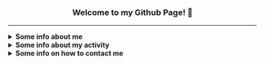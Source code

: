 <h3 align="center">Welcome to my Github Page! 👋</h3>

***

<details><summary><strong>Some info about me</strong></summary><p>

- 🙋‍♂️ My name is **Vladislav** *(Владислав)*
-  🎂 I'm **17** years old
   - 📆 I celebrate my birthday on **June 22**
- 🏠 I'm currently living in **Gomel, Belarus** *(My hometown)*
  - 🚄 I dream of moving to **St. Petersburg, Russia**
- 🏫 I am currently studying at **Gomel State University**
  - **Faculty:** Mathematics and Programming Technologies
  - **Specialty:** Applied Informatics
  - Enrolled in **full-time** training
- 🗣 My primary language is **Russian**, but in most cases I'm trying to speak **English** *(Approximate level: B1)*
- 💕 I am very passionate about **music** and **mobile photography**, as well as **creating beautiful interfaces** and **interesting projects on Python**
- 👨‍🎓 Got the **Github Student Developer Pack** on **October 1**
- 📷 Currently my profile picture is **Mirai Kuriyama** from **Kyoukai no Kanata**

</p></details>

<details><summary><strong>Some info about my activity</strong></summary><p>

- 🔭 I’m currently working on **Ghosty** project
- 📚 I'm currently learning:
  - **C** *(Why not? + University requirement)*
  - **Python** *(I'm trying to use it in unusual scenarios and for some interesting scripts)*
- ⌛ I'm currently set on hold:
  - **SQL** *(For using in new version of my bot)*
- 🌱 I’m want to learn in future:
  - **HTML + CSS (Intermediate)** *(Mostly for quickly creating great websites)*
  - **JavaScript**
  - **JavaScript Things**
    - **TypeScript** *(To enhance JavaScript power)*
    - **Node.js, Electron, React, Angular.js, Vue** *(For making something interesting)*
  - **C++** *(Was impressed by the flexibility and nativeness of the language / Will learn after C)*
  - **Ren'Py** *(Yep, I was inspired by DDLC in 2020 (-_-) and want to create some VN in future...)*
- 🏆 I'm currently finished learning:
   - **Pascal** *(University requirement. Learned the basis for comfortable work in the future)*
- 🚧 I'm contributed in:
   - [**ru.javascript.info**](https://github.com/javascript-tutorial/ru.javascript.info) - Fixed a broken link, nothing else :(
      - PR: https://github.com/javascript-tutorial/ru.javascript.info/pull/733
   - [**archinstall**](https://github.com/archlinux/archinstall)
      - PRs: https://github.com/archlinux/archinstall/pulls?q=is%3Apr+author%3ASecondThundeR
- 🛠 I'm currently have such projects *(Projects are arranged in chronological order)*:
  - **Main Projects:**
     - [**Project Aether**](https://secondthunder.github.io) — My personal landing page, written on pure HTML/CSS/JS *(Planning to move on React.js :D)*
     - [**Scroball X**](https://github.com/SecondThundeR/Scroball-X) — Fork of [Scroball](https://github.com/peterjosling/scroball) by Peter Josling, where I made some changes to provide Google-like Material UI, Adless UX, Dark Theme and many other visual improvements
       - Status: **Archived** 
     - [**DokiDoki-RenPy**](https://github.com/SecondThundeR/DokiDoki-RenPy) — Decompile of Doki Doki Literature Club for internal use in RenPy Launcher, e.g. modification or self-learning *(Because code of DDLC's minigames and "glitches" is awesome, even in our time)*
       - But, there are a lot of repositories with decompiled code of this game, what is the advantage of your repository?
         - To begin with, I organized the necessary files and deleted unnecessary folders that are not used when interacting with the game in RenPy
         - The code was formatted for best readability when editing
         - And...here's a pretty nice README ;)
     - [**Ghosty!**](https://github.com/SecondThundeR/ghosty) — Some random bot for Discord which was created just for fun and for some educational purposes *(Made with Discord.py library)*
     - [**Webhook-Notifier**](https://github.com/SecondThundeR/Webhook-Notifier) - Simple Python script for posting to Discord *(Written as submodule for main bot)*
     - [**Name Generator**](https://github.com/SecondThundeR/namegen) - Python script to get a random name + username using a random name and brand name as surname. Made as a result of one joke in the local chat ...
       - Status: **Not maintained**
     - [**CodeStats to VK**](https://github.com/SecondThundeR/codestats-to-vk) - Python script to get data from CodeStats API and set status on VK
  - **Figma Projects:**
    - [**OrbitReader**](https://www.figma.com/file/GsnLhc0IVJnofPt6yw3JZW/Orbit) — A quick sketch for one unreleased app
      - Status: **Archived**
    - [**Project Delta**](https://www.figma.com/file/Sk8zK5CWB7XjqRE0Uq5T04/Project-Delta) — Sketch and ideas for interesting player design
      - Status: **Not maintained**

</p></details>

<details><summary><strong>Some info on how to contact me</strong></summary><p>

- 🌍 Websites, where you can find me:
  - **[VK](https://vk.com/secondthunder)** *(Me in VKontakte)*
  - **[Twitter](https://twitter.com/scndthndr)** *(Don't even try to find an amazing tweets here. I'm using Twitter more for lurking)*
  - **[Instagram](https://instagram.com/AwayFromGalaxy)** *(Here I'm posting my pictures (Not regularly but sometimes))*
  - **[Last.fm](https://last.fm/user/AwayFromGalaxy)** *(Here you can find what I'm listening right now and explore what I have been listening to during the entire creation of my account)*
  - **[Spotify](https://open.spotify.com/user/secondthunder)** *(Just my social page on Spotify. Feel free to follow me and listen to my self curated playlist at the bottom of the page)*
  - **[Code::Stats](https://codestats.net/users/AwayFromGalaxy)** *(My coding activity outside of Github)*
  - **[Discord](https://discord.com/users/156081219866591232)** *(Place where I mostly online)*
  - *The list is not over yet (Perhaps it will be updated when I remember some more links.)*

- 📫 The best way you can reach me:
  - ✈ **[Telegram](https://t.me/secondthunder)** *(Don't be shy to write to me first)*
  - 📧 **Email - awayfromgalaxy@gmail.com** *(I will answer as soon as I receive notification)*
  - 🕖 My active time: **From 9 A.M. till 12 P.M.**

</p></details>
